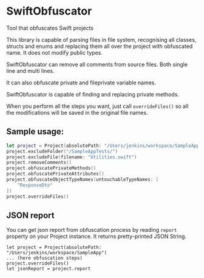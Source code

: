 # SwiftObfuscator
Tool that obfuscates Swift projects

This library is capable of parsing files in file system, recognising all classes, structs and enums and replacing them all over the project with obfuscated name. It does not modify public types.

SwiftObfuscator can remove all comments from source files. Both single line and multi lines.

It can also obfuscate private and fileprivate variable names.

SwiftObfuscator is capable of finding and replacing private methods.

When you perform all the steps you want, just call `overrideFiles()` so all the modifications will be saved in the original file names.

## Sample usage:
```swift
let project = Project(absolutePath: "/Users/jenkins/workspace/SampleApp")
project.excludeFolder("/SampleAppTests/")
project.excludeFile(filename: "Utilities.swift")
project.removeComments()
project.obfuscatePrivateMethods()
project.obfuscatePrivateAttributes()
project.obfuscateObjectTypeNames(untouchableTypeNames: [
    "ResponseDto"
])
project.overrideFiles()
```

## JSON report
You can get json report from obfuscation process by reading `report` property on your Project instance. It returns pretty-printed JSON String.
```
let project = Project(absolutePath: "/Users/jenkins/workspace/SampleApp")
... (here obfuscation steps)
project.overrideFiles()
let jsonReport = project.report
```

